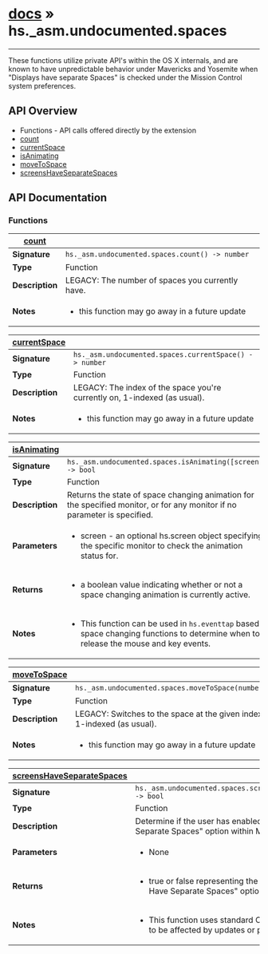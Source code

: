 # [docs](index.md) » hs._asm.undocumented.spaces
---

These functions utilize private API's within the OS X internals, and are known to have unpredictable behavior under Mavericks and Yosemite when "Displays have separate Spaces" is checked under the Mission Control system preferences.


## API Overview
* Functions - API calls offered directly by the extension
 * [count](#count)
 * [currentSpace](#currentSpace)
 * [isAnimating](#isAnimating)
 * [moveToSpace](#moveToSpace)
 * [screensHaveSeparateSpaces](#screensHaveSeparateSpaces)

## API Documentation

### Functions

| [count](#count)         |                                                                                     |
| --------------------------------------------|-------------------------------------------------------------------------------------|
| **Signature**                               | `hs._asm.undocumented.spaces.count() -> number`                                                                    |
| **Type**                                    | Function                                                                     |
| **Description**                             | LEGACY: The number of spaces you currently have.                                                                     |
| **Notes**                                   | <ul><li>this function may go away in a future update</li></ul>                |

| [currentSpace](#currentSpace)         |                                                                                     |
| --------------------------------------------|-------------------------------------------------------------------------------------|
| **Signature**                               | `hs._asm.undocumented.spaces.currentSpace() -> number`                                                                    |
| **Type**                                    | Function                                                                     |
| **Description**                             | LEGACY: The index of the space you're currently on, 1-indexed (as usual).                                                                     |
| **Notes**                                   | <ul><li>this function may go away in a future update</li></ul>                |

| [isAnimating](#isAnimating)         |                                                                                     |
| --------------------------------------------|-------------------------------------------------------------------------------------|
| **Signature**                               | `hs._asm.undocumented.spaces.isAnimating([screen]) -> bool`                                                                    |
| **Type**                                    | Function                                                                     |
| **Description**                             | Returns the state of space changing animation for the specified monitor, or for any monitor if no parameter is specified.                                                                     |
| **Parameters**                              | <ul><li>screen - an optional hs.screen object specifying the specific monitor to check the animation status for.</li></ul> |
| **Returns**                                 | <ul><li>a boolean value indicating whether or not a space changing animation is currently active.</li></ul>          |
| **Notes**                                   | <ul><li>This function can be used in `hs.eventtap` based space changing functions to determine when to release the mouse and key events.</li></ul>                |

| [moveToSpace](#moveToSpace)         |                                                                                     |
| --------------------------------------------|-------------------------------------------------------------------------------------|
| **Signature**                               | `hs._asm.undocumented.spaces.moveToSpace(number)`                                                                    |
| **Type**                                    | Function                                                                     |
| **Description**                             | LEGACY: Switches to the space at the given index, 1-indexed (as usual).                                                                     |
| **Notes**                                   | <ul><li>this function may go away in a future update</li></ul>                |

| [screensHaveSeparateSpaces](#screensHaveSeparateSpaces)         |                                                                                     |
| --------------------------------------------|-------------------------------------------------------------------------------------|
| **Signature**                               | `hs._asm.undocumented.spaces.screensHaveSeparateSpaces() -> bool`                                                                    |
| **Type**                                    | Function                                                                     |
| **Description**                             | Determine if the user has enabled the "Displays Have Separate Spaces" option within Mission Control.                                                                     |
| **Parameters**                              | <ul><li>None</li></ul> |
| **Returns**                                 | <ul><li>true or false representing the status of the "Displays Have Separate Spaces" option within Mission Control.</li></ul>          |
| **Notes**                                   | <ul><li>This function uses standard OS X APIs and is not likely to be affected by updates or patches.</li></ul>                |


